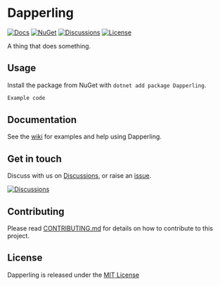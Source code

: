 # Dapperling 

[![Docs](https://img.shields.io/badge/docs-wiki-blue.svg?style=for-the-badge)](https://github.com/robertcoltheart/Dapperling/wiki) [![NuGet](https://img.shields.io/nuget/v/Dapperling?style=for-the-badge)](https://www.nuget.org/packages/Dapperling) [![Discussions](https://img.shields.io/badge/DISCUSS-ON%20GITHUB-yellow?style=for-the-badge)](https://github.com/robertcoltheart/Dapperling/discussions) [![License](https://img.shields.io/github/license/robertcoltheart/Dapperling?style=for-the-badge)](https://github.com/robertcoltheart/Dapperling/blob/master/LICENSE)

A thing that does something.

## Usage
Install the package from NuGet with `dotnet add package Dapperling`.

```csharp
Example code
```

## Documentation
See the [wiki](https://github.com/robertcoltheart/Dapperling/wiki) for examples and help using Dapperling.

## Get in touch
Discuss with us on [Discussions](https://github.com/robertcoltheart/Dapperling/discussions), or raise an [issue](https://github.com/robertcoltheart/Dapperling/issues).

[![Discussions](https://img.shields.io/badge/DISCUSS-ON%20GITHUB-yellow?style=for-the-badge)](https://github.com/robertcoltheart/Dapperling/discussions)

## Contributing
Please read [CONTRIBUTING.md](CONTRIBUTING.md) for details on how to contribute to this project.

## License
Dapperling is released under the [MIT License](LICENSE)
